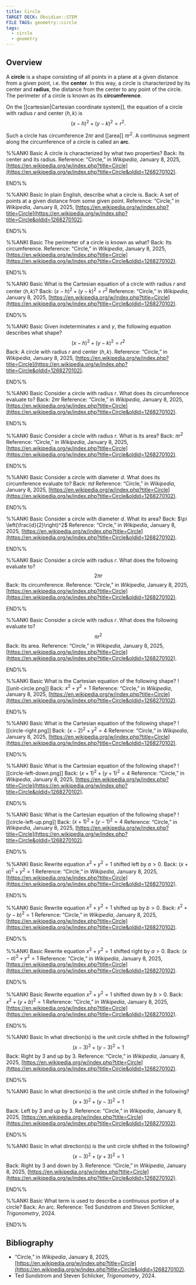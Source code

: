 ```yaml
---
title: Circle
TARGET DECK: Obsidian::STEM
FILE TAGS: geometry::circle
tags:
  - circle
  - geometry
---
```


## Overview

A **circle** is a shape consisting of all points in a plane at a given distance from a given point, i.e. the **center**. In this way, a circle is characterized by its center and **radius**, the distance from the center to any point of the circle. The perimeter of a circle is known as its **circumference**.

On the [[cartesian|Cartesian coordinate system]], the equation of a circle with radius $r$ and center $\langle h, k \rangle$ is $$(x - h)^2 + (y - k)^2 = r^2.$$

Such a circle has circumference $2\pi r$ and [[area]] $\pi r^2$. A continuous segment along the circumference of a circle is called an **arc**.

%%ANKI
Basic
A circle is characterized by what two properties?
Back: Its center and its radius.
Reference: “Circle,” in _Wikipedia_, January 8, 2025, [https://en.wikipedia.org/w/index.php?title=Circle](https://en.wikipedia.org/w/index.php?title=Circle&oldid=1268270102).
<!--ID: 1737167693438-->
END%%

%%ANKI
Basic
In plain English, describe what a circle is.
Back: A set of points at a given distance from some given point.
Reference: “Circle,” in _Wikipedia_, January 8, 2025, [https://en.wikipedia.org/w/index.php?title=Circle](https://en.wikipedia.org/w/index.php?title=Circle&oldid=1268270102).
<!--ID: 1737167693441-->
END%%

%%ANKI
Basic
The perimeter of a circle is known as what?
Back: Its circumference.
Reference: “Circle,” in _Wikipedia_, January 8, 2025, [https://en.wikipedia.org/w/index.php?title=Circle](https://en.wikipedia.org/w/index.php?title=Circle&oldid=1268270102).
<!--ID: 1737167693445-->
END%%

%%ANKI
Basic
What is the Cartesian equation of a circle with radius $r$ and center $\langle h, k \rangle$?
Back: $(x - h)^2 + (y - k)^2 = r^2$
Reference: “Circle,” in _Wikipedia_, January 8, 2025, [https://en.wikipedia.org/w/index.php?title=Circle](https://en.wikipedia.org/w/index.php?title=Circle&oldid=1268270102).
<!--ID: 1737167693448-->
END%%

%%ANKI
Basic
Given indeterminates $x$ and $y$, the following equation describes what shape? $$(x - h)^2 + (y - k)^2 = r^2$$
Back: A circle with radius $r$ and center $\langle h, k \rangle$.
Reference: “Circle,” in _Wikipedia_, January 8, 2025, [https://en.wikipedia.org/w/index.php?title=Circle](https://en.wikipedia.org/w/index.php?title=Circle&oldid=1268270102).
<!--ID: 1737167693451-->
END%%

%%ANKI
Basic
Consider a circle with radius $r$. What does its circumference evaluate to?
Back: $2 \pi r$
Reference: “Circle,” in _Wikipedia_, January 8, 2025, [https://en.wikipedia.org/w/index.php?title=Circle](https://en.wikipedia.org/w/index.php?title=Circle&oldid=1268270102).
<!--ID: 1737167693455-->
END%%

%%ANKI
Basic
Consider a circle with radius $r$. What is its area?
Back: $\pi r^2$
Reference: “Circle,” in _Wikipedia_, January 8, 2025, [https://en.wikipedia.org/w/index.php?title=Circle](https://en.wikipedia.org/w/index.php?title=Circle&oldid=1268270102).
<!--ID: 1737167693458-->
END%%

%%ANKI
Basic
Consider a circle with diameter $d$. What does its circumference evaluate to?
Back: $\pi d$
Reference: “Circle,” in _Wikipedia_, January 8, 2025, [https://en.wikipedia.org/w/index.php?title=Circle](https://en.wikipedia.org/w/index.php?title=Circle&oldid=1268270102).
<!--ID: 1737167693462-->
END%%

%%ANKI
Basic
Consider a circle with diameter $d$. What its area?
Back: $\pi \left(\frac{d}{2}\right)^2$
Reference: “Circle,” in _Wikipedia_, January 8, 2025, [https://en.wikipedia.org/w/index.php?title=Circle](https://en.wikipedia.org/w/index.php?title=Circle&oldid=1268270102).
<!--ID: 1737167693465-->
END%%

%%ANKI
Basic
Consider a circle with radius $r$. What does the following evaluate to? $$2 \pi r$$
Back: Its circumference.
Reference: “Circle,” in _Wikipedia_, January 8, 2025, [https://en.wikipedia.org/w/index.php?title=Circle](https://en.wikipedia.org/w/index.php?title=Circle&oldid=1268270102).
<!--ID: 1737167693468-->
END%%

%%ANKI
Basic
Consider a circle with radius $r$. What does the following evaluate to? $$\pi r^2$$
Back: Its area.
Reference: “Circle,” in _Wikipedia_, January 8, 2025, [https://en.wikipedia.org/w/index.php?title=Circle](https://en.wikipedia.org/w/index.php?title=Circle&oldid=1268270102).
<!--ID: 1737167693472-->
END%%

%%ANKI
Basic
What is the Cartesian equation of the following shape?
![[unit-circle.png]]
Back: $x^2 + y^2 = 1$
Reference: “Circle,” in _Wikipedia_, January 8, 2025, [https://en.wikipedia.org/w/index.php?title=Circle](https://en.wikipedia.org/w/index.php?title=Circle&oldid=1268270102).
<!--ID: 1737167693476-->
END%%

%%ANKI
Basic
What is the Cartesian equation of the following shape?
![[circle-right.png]]
Back: $(x - 2)^2 + y^2 = 4$
Reference: “Circle,” in _Wikipedia_, January 8, 2025, [https://en.wikipedia.org/w/index.php?title=Circle](https://en.wikipedia.org/w/index.php?title=Circle&oldid=1268270102).
<!--ID: 1737167693481-->
END%%

%%ANKI
Basic
What is the Cartesian equation of the following shape?
![[circle-left-down.png]]
Back: $(x + 1)^2 + (y + 1)^2 = 4$
Reference: “Circle,” in _Wikipedia_, January 8, 2025, [https://en.wikipedia.org/w/index.php?title=Circle](https://en.wikipedia.org/w/index.php?title=Circle&oldid=1268270102).
<!--ID: 1737167693485-->
END%%

%%ANKI
Basic
What is the Cartesian equation of the following shape?
![[circle-left-up.png]]
Back: $(x + 1)^2 + (y - 1)^2 = 4$
Reference: “Circle,” in _Wikipedia_, January 8, 2025, [https://en.wikipedia.org/w/index.php?title=Circle](https://en.wikipedia.org/w/index.php?title=Circle&oldid=1268270102).
<!--ID: 1737167904156-->
END%%

%%ANKI
Basic
Rewrite equation $x^2 + y^2 = 1$ shifted left by $a > 0$.
Back: $(x + a)^2 + y^2 = 1$
Reference: “Circle,” in _Wikipedia_, January 8, 2025, [https://en.wikipedia.org/w/index.php?title=Circle](https://en.wikipedia.org/w/index.php?title=Circle&oldid=1268270102).
<!--ID: 1737168379559-->
END%%

%%ANKI
Basic
Rewrite equation $x^2 + y^2 = 1$ shifted up by $b > 0$.
Back: $x^2 + (y - b)^2 = 1$
Reference: “Circle,” in _Wikipedia_, January 8, 2025, [https://en.wikipedia.org/w/index.php?title=Circle](https://en.wikipedia.org/w/index.php?title=Circle&oldid=1268270102).
<!--ID: 1737168379562-->
END%%

%%ANKI
Basic
Rewrite equation $x^2 + y^2 = 1$ shifted right by $a > 0$.
Back: $(x - a)^2 + y^2 = 1$
Reference: “Circle,” in _Wikipedia_, January 8, 2025, [https://en.wikipedia.org/w/index.php?title=Circle](https://en.wikipedia.org/w/index.php?title=Circle&oldid=1268270102).
<!--ID: 1737168379565-->
END%%

%%ANKI
Basic
Rewrite equation $x^2 + y^2 = 1$ shifted down by $b > 0$.
Back: $x^2 + (y + b)^2 = 1$
Reference: “Circle,” in _Wikipedia_, January 8, 2025, [https://en.wikipedia.org/w/index.php?title=Circle](https://en.wikipedia.org/w/index.php?title=Circle&oldid=1268270102).
<!--ID: 1737168379568-->
END%%

%%ANKI
Basic
In what direction(s) is the unit circle shifted in the following? $$(x - 3)^2 + (y - 3)^2 = 1$$
Back: Right by $3$ and up by $3$.
Reference: “Circle,” in _Wikipedia_, January 8, 2025, [https://en.wikipedia.org/w/index.php?title=Circle](https://en.wikipedia.org/w/index.php?title=Circle&oldid=1268270102).
<!--ID: 1737168379571-->
END%%

%%ANKI
Basic
In what direction(s) is the unit circle shifted in the following? $$(x + 3)^2 + (y - 3)^2 = 1$$
Back: Left by $3$ and up by $3$.
Reference: “Circle,” in _Wikipedia_, January 8, 2025, [https://en.wikipedia.org/w/index.php?title=Circle](https://en.wikipedia.org/w/index.php?title=Circle&oldid=1268270102).
<!--ID: 1737168379574-->
END%%

%%ANKI
Basic
In what direction(s) is the unit circle shifted in the following? $$(x - 3)^2 + (y + 3)^2 = 1$$
Back: Right by $3$ and down by $3$.
Reference: “Circle,” in _Wikipedia_, January 8, 2025, [https://en.wikipedia.org/w/index.php?title=Circle](https://en.wikipedia.org/w/index.php?title=Circle&oldid=1268270102).
<!--ID: 1737168379578-->
END%%

%%ANKI
Basic
What term is used to describe a continuous portion of a circle?
Back: An arc.
Reference: Ted Sundstrom and Steven Schlicker, _Trigonometry_, 2024.
<!--ID: 1737347029852-->
END%%

## Bibliography

* “Circle,” in _Wikipedia_, January 8, 2025, [https://en.wikipedia.org/w/index.php?title=Circle](https://en.wikipedia.org/w/index.php?title=Circle&oldid=1268270102).
* Ted Sundstrom and Steven Schlicker, _Trigonometry_, 2024.